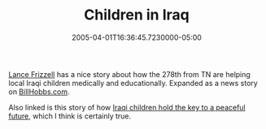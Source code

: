 ﻿---
title: Children in Iraq
date: "2005-04-01T16:36:45.7230000-05:00"
description: Lance Frizzell has a nice story about how the 278th from TN are
featuredImage: img/9303-featured.png
---

[Lance Frizzell](http://iraq.billhobbs.com/) has a nice story about how the 278th from TN are helping local Iraqi children medically and educationally. Expanded as a news story on [BillHobbs.com](http://billhobbs.com/hobbsonline/005761.html).

Also linked is this story of how [Iraqi children hold the key to a peaceful future](http://www.estripes.com/article.asp?section=104&article=27186&archive=true), which I think is certainly true.


